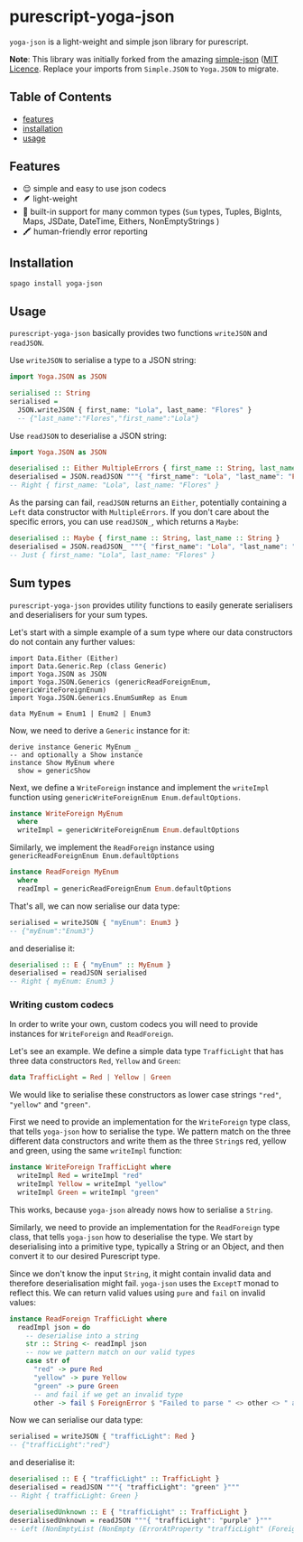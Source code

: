 # purescript-yoga-json

`yoga-json` is a light-weight and simple json library for purescript. 

**Note**: This library was initially forked from the amazing [simple-json](https://github.com/justinwoo/purescript-simple-json) ([MIT Licence](./LICENSE/simple-json.LICENSE).
Replace your imports from `Simple.JSON` to `Yoga.JSON` to migrate.
## Table of Contents
* [features](#features)
* [installation](#installation)
* [usage](#usage)

## Features

* 😌 simple and easy to use json codecs
* 🪶 light-weight
* 🤖 built-in support for many common types (`Sum` types, Tuples, BigInts, Maps, JSDate, DateTime, Eithers, NonEmptyStrings )
* 🖍 human-friendly error reporting 

## Installation

```
spago install yoga-json
```

## Usage

`purescript-yoga-json` basically provides two functions `writeJSON` and `readJSON`.

Use `writeJSON` to serialise a type to a JSON string:

```purescript
import Yoga.JSON as JSON

serialised :: String
serialised =
  JSON.writeJSON { first_name: "Lola", last_name: "Flores" }
  -- {"last_name":"Flores","first_name":"Lola"}
```

Use `readJSON` to deserialise a JSON string:
```purescript
import Yoga.JSON as JSON

deserialised :: Either MultipleErrors { first_name :: String, last_name :: String } 
deserialised = JSON.readJSON """{ "first_name": "Lola", "last_name": "Flores" }"""
-- Right { first_name: "Lola", last_name: "Flores" }
```

As the parsing can fail, `readJSON` returns an `Either`, potentially containing a `Left` data constructor with `MultipleErrors`. If you don't care about the specific errors, you can use `readJSON_`, which returns a `Maybe`:

```purescript
deserialised :: Maybe { first_name :: String, last_name :: String } 
deserialised = JSON.readJSON_ """{ "first_name": "Lola", "last_name": "Flores" }"""
-- Just { first_name: "Lola", last_name: "Flores" }
```


## Sum types

`purescript-yoga-json` provides utility functions to easily generate serialisers and deserialisers for your sum types.

Let's start with a simple example of a sum type where our data constructors do not contain any further values:

```
import Data.Either (Either)
import Data.Generic.Rep (class Generic)
import Yoga.JSON as JSON
import Yoga.JSON.Generics (genericReadForeignEnum, genericWriteForeignEnum)
import Yoga.JSON.Generics.EnumSumRep as Enum

data MyEnum = Enum1 | Enum2 | Enum3
```

Now, we need to derive a `Generic` instance for it:

```
derive instance Generic MyEnum _
-- and optionally a Show instance
instance Show MyEnum where
  show = genericShow
```

Next, we define a `WriteForeign` instance and implement the `writeImpl` function using `genericWriteForeignEnum Enum.defaultOptions`. 

```purescript
instance WriteForeign MyEnum
  where
  writeImpl = genericWriteForeignEnum Enum.defaultOptions
```

Similarly, we implement the `ReadForeign` instance using `genericReadForeignEnum Enum.defaultOptions`
```purescript
instance ReadForeign MyEnum
  where
  readImpl = genericReadForeignEnum Enum.defaultOptions
```

That's all, we can now serialise our data type:
```purescript
serialised = writeJSON { "myEnum": Enum3 }
-- {"myEnum":"Enum3"}
```
and deserialise it:
```purescript
deserialised :: E { "myEnum" :: MyEnum }
deserialised = readJSON serialised
-- Right { myEnum: Enum3 }
```

### Writing custom codecs

In order to write your own, custom codecs you will need to provide instances for `WriteForeign` and `ReadForeign`. 

Let's see an example. We define a simple data type `TrafficLight` that has three data constructors `Red`, `Yellow` and `Green`:
```purescript
data TrafficLight = Red | Yellow | Green
```
We would like to serialise these constructors as lower case strings `"red"`, `"yellow"` and `"green"`.

First we need to provide an implementation for the `WriteForeign` type class, that tells `yoga-json` how to serialise the type. We pattern match on the three different data constructors and write them as the three `String`s red, yellow and green, using the same `writeImpl` function:
```purescript
instance WriteForeign TrafficLight where
  writeImpl Red = writeImpl "red"
  writeImpl Yellow = writeImpl "yellow"
  writeImpl Green = writeImpl "green"
```
This works, because `yoga-json` already nows how to serialise a `String`. 

Similarly, we need to provide an implementation for the `ReadForeign` type class, that tells `yoga-json` how to deserialise the type. We start by deserialising into a primitive type, typically a String or an Object, and then convert it to our desired Purescript type.

Since we don't know the input `String`, it might contain invalid data and therefore deserialisation might fail. `yoga-json` uses the `ExceptT` monad to reflect this. We can return valid values using `pure` and `fail` on invalid values:

```purescript
instance ReadForeign TrafficLight where
  readImpl json = do
    -- deserialise into a string
    str :: String <- readImpl json  
    -- now we pattern match on our valid types
    case str of
      "red" -> pure Red
      "yellow" -> pure Yellow
      "green" -> pure Green
      -- and fail if we get an invalid type
      other -> fail $ ForeignError $ "Failed to parse " <> other <> " as TrafficLight"
```

Now we can serialise our data type:
```purescript
serialised = writeJSON { "trafficLight": Red }
-- {"trafficLight":"red"}
```

and deserialise it:
```purescript
deserialised :: E { "trafficLight" :: TrafficLight }
deserialised = readJSON """{ "trafficLight": "green" }"""
-- Right { trafficLight: Green }

deserialisedUnknown :: E { "trafficLight" :: TrafficLight }
deserialisedUnknown = readJSON """{ "trafficLight": "purple" }"""
-- Left (NonEmptyList (NonEmpty (ErrorAtProperty "trafficLight" (ForeignError "Failed to parse purple as TrafficLight")) Nil))
```
